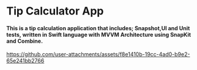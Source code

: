# Tip Calculator App

#### This is a tip calculation application that includes; Snapshot,UI and Unit tests, written in Swift language with MVVM Architecture using SnapKit and Combine. 
https://github.com/user-attachments/assets/f8e1410b-19cc-4ad0-b9e2-65e241bb2766
